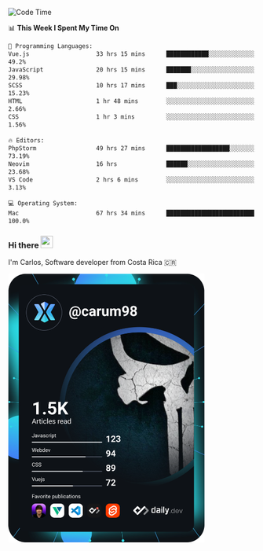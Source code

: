 
<!--START_SECTION:waka-->
![Code Time](http://img.shields.io/badge/Code%20Time-8%2C641%20hrs%2043%20mins-blue)

📊 **This Week I Spent My Time On** 

```text
💬 Programming Languages: 
Vue.js                   33 hrs 15 mins      ████████████░░░░░░░░░░░░░   49.2% 
JavaScript               20 hrs 15 mins      ███████░░░░░░░░░░░░░░░░░░   29.98% 
SCSS                     10 hrs 17 mins      ███░░░░░░░░░░░░░░░░░░░░░░   15.23% 
HTML                     1 hr 48 mins        ░░░░░░░░░░░░░░░░░░░░░░░░░   2.66% 
CSS                      1 hr 3 mins         ░░░░░░░░░░░░░░░░░░░░░░░░░   1.56%

🔥 Editors: 
PhpStorm                 49 hrs 27 mins      ██████████████████░░░░░░░   73.19% 
Neovim                   16 hrs              ██████░░░░░░░░░░░░░░░░░░░   23.68% 
VS Code                  2 hrs 6 mins        ░░░░░░░░░░░░░░░░░░░░░░░░░   3.13%

💻 Operating System: 
Mac                      67 hrs 34 mins      █████████████████████████   100.0%

```


<!--END_SECTION:waka-->

### Hi there <img src="https://media.giphy.com/media/hvRJCLFzcasrR4ia7z/giphy.gif" width="25px" height="25px">

I'm Carlos, Software developer from Costa Rica 🇨🇷

<a href="https://app.daily.dev/carum98"><img src="https://github.com/carum98/carum98/blob/main/devcard.svg" width="400" alt="Carlos Umaña Acevedo's Dev Card"/></a>
